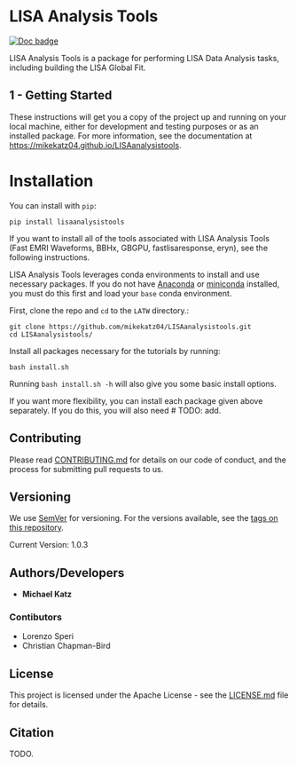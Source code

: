 # LISA Analysis Tools

[![Doc badge](https://img.shields.io/badge/Docs-master-brightgreen)](https://mikekatz04.github.io/LISAanalysistools)

LISA Analysis Tools is a package for performing LISA Data Analysis tasks, including building the LISA Global Fit. 

## 1 - Getting Started

These instructions will get you a copy of the project up and running on your local machine,
either for development and testing purposes or as an installed package.  For more information, see the documentation at https://mikekatz04.github.io/LISAanalysistools.

# Installation

You can install with `pip`:
```
pip install lisaanalysistools
```

If you want to install all of the tools associated with LISA Analysis Tools (Fast EMRI Waveforms, BBHx, GBGPU, fastlisaresponse, eryn), see the following instructions.

LISA Analysis Tools leverages conda environments to install and use necessary packages. If you do not have [Anaconda](https://www.anaconda.com/download) or [miniconda](https://docs.anaconda.com/free/miniconda/index.html) installed, you must do this first and load your `base` conda environment. 

First, clone the repo and `cd` to the `LATW` directory.:
```
git clone https://github.com/mikekatz04/LISAanalysistools.git
cd LISAanalysistools/
```

Install all packages necessary for the tutorials by running:
```
bash install.sh
```
Running `bash install.sh -h` will also give you some basic install options. 

If you want more flexibility, you can install each package given above separately. If you do this, you will also need # TODO: add. 

## Contributing

Please read [CONTRIBUTING.md](CONTRIBUTING.md) for details on our code of conduct, and the process for submitting pull requests to us.

## Versioning

We use [SemVer](http://semver.org/) for versioning. For the versions available, see the [tags on this repository](https://github.com/BlackHolePerturbationToolkit/FastEMRIWaveforms/tags).

Current Version: 1.0.3

## Authors/Developers

* **Michael Katz**

### Contibutors

* Lorenzo Speri
* Christian Chapman-Bird

## License

This project is licensed under the Apache License - see the [LICENSE.md](LICENSE.md) file for details.

## Citation

TODO.

